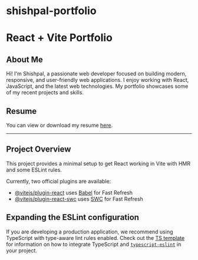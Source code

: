 # shishpal-portfolio
# React + Vite Portfolio

## About Me

Hi! I'm Shishpal, a passionate web developer focused on building modern, responsive, and user-friendly web applications. I enjoy working with React, JavaScript, and the latest web technologies. My portfolio showcases some of my recent projects and skills.

## Resume

You can view or download my resume [here](src/assets/SHISHPAL_SDE.pdf).

---

## Project Overview

This project provides a minimal setup to get React working in Vite with HMR and some ESLint rules.

Currently, two official plugins are available:

- [@vitejs/plugin-react](https://github.com/vitejs/vite-plugin-react/blob/main/packages/plugin-react) uses [Babel](https://babeljs.io/) for Fast Refresh
- [@vitejs/plugin-react-swc](https://github.com/vitejs/vite-plugin-react/blob/main/packages/plugin-react-swc) uses [SWC](https://swc.rs/) for Fast Refresh

## Expanding the ESLint configuration

If you are developing a production application, we recommend using TypeScript with type-aware lint rules enabled. Check out the [TS template](https://github.com/vitejs/vite/tree/main/packages/create-vite/template-react-ts) for information on how to integrate TypeScript and [`typescript-eslint`](https://typescript-eslint.io) in your project.

